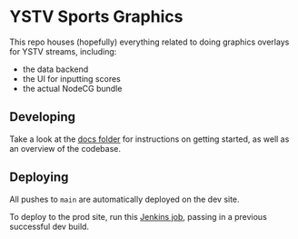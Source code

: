 # YSTV Sports Graphics

This repo houses (hopefully) everything related to doing graphics overlays for YSTV streams, including:

- the data backend
- the UI for inputting scores
- the actual NodeCG bundle

## Developing

Take a look at the [docs folder](./docs) for instructions on getting started, as well as an overview of the codebase.

## Deploying

All pushes to `main` are automatically deployed on the dev site.

To deploy to the prod site, run this [Jenkins job](https://ci.ystv.co.uk/job/Sports%20Scores%20-%20Promote%20to%20Production/), passing in a previous successful dev build.
